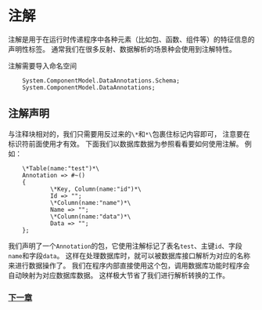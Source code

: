 # 注解
注解是用于在运行时传递程序中各种元素（比如包、函数、组件等）的特征信息的声明性标签。
通常我们在很多反射、数据解析的场景种会使用到注解特性。

注解需要导入命名空间
        
        System.ComponentModel.DataAnnotations.Schema;
        System.ComponentModel.DataAnnotations;

## 注解声明
与注释块相对的，我们只需要用反过来的`\*`和`*\`包裹住标记内容即可，
注意要在标识符前面使用才有效。
下面我们以数据库数据为参照看看要如何使用注解。
例如：

        \*Table(name:"test")*\
        Annotation => #~()
        {
                \*Key, Column(name:"id")*\
                Id => "";
                \*Column(name:"name")*\
                Name => ""; 
                \*Column(name:"data")*\
                Data => "";
        };

我们声明了一个`Annotation`的包，它使用注解标记了表名`test`、主键`id`、字段`name`和字段`data`。
这样在处理数据库时，就可以被数据库接口解析为对应的名称来进行数据操作了。
我们在程序内部直接使用这个包，调用数据库功能时程序会自动映射为对应数据库数据。
这样极大节省了我们进行解析转换的工作。

### [下一章](命名空间.md)